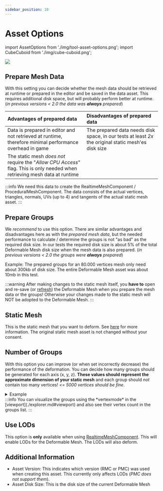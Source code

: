 ```yaml
---
sidebar_position: 10
---
```


# Asset Options

import AssetOptions from './img/tool-asset-options.png';
import CubeCuboid from './img/cube-cuboid.png';

<img src={AssetOptions} />

## Prepare Mesh Data

With this setting you can decide whether the mesh data should be retrieved at runtime or prepared in the editor and be saved in the data asset. This requires additional disk space, but will probably perform better at runtime. (*in previous versions < 2.0 the data was **always** prepared*)

| Advantages of prepared data | Disadvantages of prepared data |
| :--- | :--- |
| Data is prepared in editor and not retrieved at runtime, therefore minimal performance overhead in game | The prepared data needs disk space, in our tests at least *2x* the original static mesh'es disk size |
| The static mesh *does not* require the "*Allow CPU Access*" flag. This is only needed when retrieving mesh data at runtime | |

:::info
We need this data to create the RealtimeMeshComponent / ProceduralMeshComponent. The data consists of the actual vertices, triangles, normals, UVs (up to 4) and tangents of the actual static mesh asset.
:::

## Prepare Groups

We *recommend* to use this option. There are similar advantages and disadvantages here as with the *prepared mesh data*, but the needed performance to calculate / determine the groups is not "as bad" as the required disk size. In our tests the required disk size is about 5% of the total Deformable Mesh disk size when the mesh data is also prepared.  (*in previous versions < 2.0 the groups were **always** prepared*)

Example: The prepared groups for an 80.000 vertices mesh only need about 300kb of disk size. The entire Deformable Mesh asset was about 10mb in this test.

:::warning
After making changes to the static mesh itself, you **have to** open and re-save (or [refresh](./asset-management.md#refreshing-an-existing-deformable-mesh)) the Deformable Mesh when you prepare the mesh data or the groups! Otherwise your changes made to the static mesh will NOT be adopted to the Deformable Mesh.
:::

## Static Mesh

This is the static mesh that you want to deform. See [here](../mesh-asset/staticmesh.md) for more information. The original static mesh asset is not changed without your consent. 

## Number of Groups

With this option you can improve (or when set incorrectly decrease) the performance of the deformation. You can decide how many groups should be generated for each axis (x, y, z). **These values should represent the approximate dimension of your static mesh** and each group should *not* contain too many vertices! *\<\= 5000 vertices should be fine*.

<details>
    <summary>Example</summary>
    <img src={CubeCuboid} style={{width:200}} />
    - If you have a cube, you probably want a equal distribution of groups ($X = Y = Z$)
    - If you have a cuboid, you probably do not want an equal distribution (because one axis is "longer" and thus has more vertices than the other two)
</details>
:::info
You can visualize the groups using the *vertexmode* in the [viewport](./explorer.md#viewport) and also see their vertex count in the groups list.
:::

## Use LODs

This option is **only** available when using [RealtimeMeshComponent](../../installation/realtimemesh.md). This will enable LODs for the Deformable Mesh. The LODs will also deform.

## Additional Information

- Asset Version: This indicates which version (RMC or PMC) was used when creating this asset. This currently only affects LODs (*PMC does not support them*).
- Asset Disk Size: This is the disk size of the current Deformable Mesh
